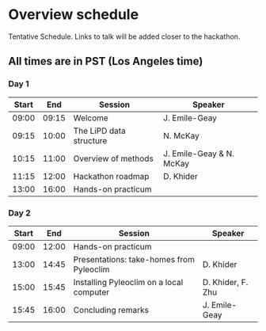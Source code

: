# Overview schedule

Tentative Schedule. Links to talk will be added closer to the hackathon.

## All times are in PST (Los Angeles time)

### Day 1

| Start | End | Session | Speaker |
| ---- | ---- | --------- | ------------------- |   
| 09:00 | 09:15 | Welcome  | J. Emile-Geay |
|09:15|10:00|The LiPD data structure| N. McKay|
|10:15|11:00|Overview of methods| J. Emile-Geay & N. McKay|
|11:15|12:00|Hackathon roadmap| D. Khider|
|13:00|16:00| Hands-on practicum||

### Day 2

| Start | End | Session | Speaker |
| ---- | ---- | --------- | ------------------- |   
| 09:00 | 12:00 | Hands-on practicum  | |
|13:00|14:45|Presentations: take-homes from Pyleoclim| D. Khider|
|15:00|15:45|Installing Pyleoclim on a local computer| D. Khider, F. Zhu|
|15:45|16:00|Concluding remarks| J. Emile-Geay|

